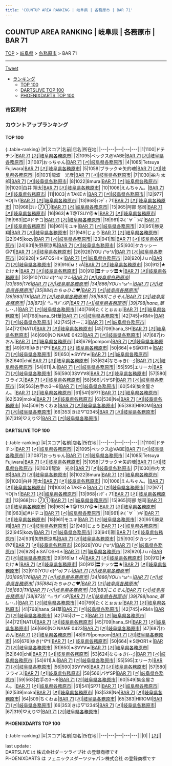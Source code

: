```yaml
---
title: 'COUNTUP AREA RANKING | 岐阜県 | 各務原市 | BAR 71'
---
```

## COUNTUP AREA RANKING | 岐阜県 | 各務原市 | BAR 71

[TOP](/darts/rank/) > [岐阜県](/darts/rank/岐阜県/) > [各務原市](/darts/rank/岐阜県/各務原市/) > BAR 71

___

<a href="https://twitter.com/share?ref_src=twsrc%5Etfw" data-text="COUNTUP AREA RANKING | 岐阜県各務原市BAR 71" class="twitter-share-button" data-hashtags="DARTSLIVE,PHOENIXDARTS,darts,ダーツ" data-show-count="false">Tweet</a>

* [ランキング](#カウントアップランキング)
    * [TOP 100](#top-100)
    * [DARTSLIVE TOP 100](#dartslive-top-100)
    * [PHOENIXDARTS TOP 100](#phoenixdarts-top-100)

### 市区町村

<ul>

</ul>

### カウントアップランキング

#### TOP 100



{:.table-ranking}
|#|スコア|名前|店名|所在地|
|---|---|---|---|---|
|1|1100|<span class="rank-name-dl">ドテチン</span>|<a href="/darts/rank/shops/ee143133ff4e8d030d9b047a20a7ba1e.html">BAR 71</a> <a href="https://search.dartslive.com/jp/shop/ee143133ff4e8d030d9b047a20a7ba1e">[↗]</a>|<a href="/darts/rank/岐阜県/各務原市">岐阜県各務原市</a>|
|2|1095|<span class="rank-name-dl">ベックス@VABE</span>|<a href="/darts/rank/shops/ee143133ff4e8d030d9b047a20a7ba1e.html">BAR 71</a> <a href="https://search.dartslive.com/jp/shop/ee143133ff4e8d030d9b047a20a7ba1e">[↗]</a>|<a href="/darts/rank/岐阜県/各務原市">岐阜県各務原市</a>|
|3|1087|<span class="rank-name-dl">おっちゃん</span>|<a href="/darts/rank/shops/ee143133ff4e8d030d9b047a20a7ba1e.html">BAR 71</a> <a href="https://search.dartslive.com/jp/shop/ee143133ff4e8d030d9b047a20a7ba1e">[↗]</a>|<a href="/darts/rank/岐阜県/各務原市">岐阜県各務原市</a>|
|4|1085|<span class="rank-name-dl">Tetsuya Fujiwara</span>|<a href="/darts/rank/shops/ee143133ff4e8d030d9b047a20a7ba1e.html">BAR 71</a> <a href="https://search.dartslive.com/jp/shop/ee143133ff4e8d030d9b047a20a7ba1e">[↗]</a>|<a href="/darts/rank/岐阜県/各務原市">岐阜県各務原市</a>|
|5|1058|<span class="rank-name-dl">ブラック☆矢的魂</span>|<a href="/darts/rank/shops/ee143133ff4e8d030d9b047a20a7ba1e.html">BAR 71</a> <a href="https://search.dartslive.com/jp/shop/ee143133ff4e8d030d9b047a20a7ba1e">[↗]</a>|<a href="/darts/rank/岐阜県/各務原市">岐阜県各務原市</a>|
|6|1031|<span class="rank-name-dl">龍波　光彦</span>|<a href="/darts/rank/shops/ee143133ff4e8d030d9b047a20a7ba1e.html">BAR 71</a> <a href="https://search.dartslive.com/jp/shop/ee143133ff4e8d030d9b047a20a7ba1e">[↗]</a>|<a href="/darts/rank/岐阜県/各務原市">岐阜県各務原市</a>|
|7|1030|<span class="rank-name-dl">谷内 太郎</span>|<a href="/darts/rank/shops/ee143133ff4e8d030d9b047a20a7ba1e.html">BAR 71</a> <a href="https://search.dartslive.com/jp/shop/ee143133ff4e8d030d9b047a20a7ba1e">[↗]</a>|<a href="/darts/rank/岐阜県/各務原市">岐阜県各務原市</a>|
|8|1022|<span class="rank-name-dl">8mura</span>|<a href="/darts/rank/shops/ee143133ff4e8d030d9b047a20a7ba1e.html">BAR 71</a> <a href="https://search.dartslive.com/jp/shop/ee143133ff4e8d030d9b047a20a7ba1e">[↗]</a>|<a href="/darts/rank/岐阜県/各務原市">岐阜県各務原市</a>|
|9|1020|<span class="rank-name-dl">白井 翔太</span>|<a href="/darts/rank/shops/ee143133ff4e8d030d9b047a20a7ba1e.html">BAR 71</a> <a href="https://search.dartslive.com/jp/shop/ee143133ff4e8d030d9b047a20a7ba1e">[↗]</a>|<a href="/darts/rank/岐阜県/各務原市">岐阜県各務原市</a>|
|10|1006|<span class="rank-name-dl">えんちゃん。</span>|<a href="/darts/rank/shops/ee143133ff4e8d030d9b047a20a7ba1e.html">BAR 71</a> <a href="https://search.dartslive.com/jp/shop/ee143133ff4e8d030d9b047a20a7ba1e">[↗]</a>|<a href="/darts/rank/岐阜県/各務原市">岐阜県各務原市</a>|
|11|1003|<span class="rank-name-dl">☆TAKE☆</span>|<a href="/darts/rank/shops/ee143133ff4e8d030d9b047a20a7ba1e.html">BAR 71</a> <a href="https://search.dartslive.com/jp/shop/ee143133ff4e8d030d9b047a20a7ba1e">[↗]</a>|<a href="/darts/rank/岐阜県/各務原市">岐阜県各務原市</a>|
|12|977|<span class="rank-name-dl">ЧΟ∫ｈ!</span>|<a href="/darts/rank/shops/ee143133ff4e8d030d9b047a20a7ba1e.html">BAR 71</a> <a href="https://search.dartslive.com/jp/shop/ee143133ff4e8d030d9b047a20a7ba1e">[↗]</a>|<a href="/darts/rank/岐阜県/各務原市">岐阜県各務原市</a>|
|13|968|<span class="rank-name-dl">ｲﾝﾃﾞｨ 71</span>|<a href="/darts/rank/shops/ee143133ff4e8d030d9b047a20a7ba1e.html">BAR 71</a> <a href="https://search.dartslive.com/jp/shop/ee143133ff4e8d030d9b047a20a7ba1e">[↗]</a>|<a href="/darts/rank/岐阜県/各務原市">岐阜県各務原市</a>|
|13|968|<span class="rank-name-dl">ｺﾘﾝ ⑦①</span>|<a href="/darts/rank/shops/ee143133ff4e8d030d9b047a20a7ba1e.html">BAR 71</a> <a href="https://search.dartslive.com/jp/shop/ee143133ff4e8d030d9b047a20a7ba1e">[↗]</a>|<a href="/darts/rank/岐阜県/各務原市">岐阜県各務原市</a>|
|15|965|<span class="rank-name-dl">阿部 悠司</span>|<a href="/darts/rank/shops/ee143133ff4e8d030d9b047a20a7ba1e.html">BAR 71</a> <a href="https://search.dartslive.com/jp/shop/ee143133ff4e8d030d9b047a20a7ba1e">[↗]</a>|<a href="/darts/rank/岐阜県/各務原市">岐阜県各務原市</a>|
|16|963|<span class="rank-name-dl">★T@TSUY@★</span>|<a href="/darts/rank/shops/ee143133ff4e8d030d9b047a20a7ba1e.html">BAR 71</a> <a href="https://search.dartslive.com/jp/shop/ee143133ff4e8d030d9b047a20a7ba1e">[↗]</a>|<a href="/darts/rank/岐阜県/各務原市">岐阜県各務原市</a>|
|16|963|<span class="rank-name-dl">虹#ドテコ</span>|<a href="/darts/rank/shops/ee143133ff4e8d030d9b047a20a7ba1e.html">BAR 71</a> <a href="https://search.dartslive.com/jp/shop/ee143133ff4e8d030d9b047a20a7ba1e">[↗]</a>|<a href="/darts/rank/岐阜県/各務原市">岐阜県各務原市</a>|
|18|961|<span class="rank-name-dl">ネ( ´∀｀)ギ</span>|<a href="/darts/rank/shops/ee143133ff4e8d030d9b047a20a7ba1e.html">BAR 71</a> <a href="https://search.dartslive.com/jp/shop/ee143133ff4e8d030d9b047a20a7ba1e">[↗]</a>|<a href="/darts/rank/岐阜県/各務原市">岐阜県各務原市</a>|
|18|961|<span class="rank-name-dl">モユキ</span>|<a href="/darts/rank/shops/ee143133ff4e8d030d9b047a20a7ba1e.html">BAR 71</a> <a href="https://search.dartslive.com/jp/shop/ee143133ff4e8d030d9b047a20a7ba1e">[↗]</a>|<a href="/darts/rank/岐阜県/各務原市">岐阜県各務原市</a>|
|20|951|<span class="rank-name-dl">勝見　翔</span>|<a href="/darts/rank/shops/ee143133ff4e8d030d9b047a20a7ba1e.html">BAR 71</a> <a href="https://search.dartslive.com/jp/shop/ee143133ff4e8d030d9b047a20a7ba1e">[↗]</a>|<a href="/darts/rank/岐阜県/各務原市">岐阜県各務原市</a>|
|21|949|<span class="rank-name-dl">じょう</span>|<a href="/darts/rank/shops/ee143133ff4e8d030d9b047a20a7ba1e.html">BAR 71</a> <a href="https://search.dartslive.com/jp/shop/ee143133ff4e8d030d9b047a20a7ba1e">[↗]</a>|<a href="/darts/rank/岐阜県/各務原市">岐阜県各務原市</a>|
|22|945|<span class="rank-name-dl">kozy</span>|<a href="/darts/rank/shops/ee143133ff4e8d030d9b047a20a7ba1e.html">BAR 71</a> <a href="https://search.dartslive.com/jp/shop/ee143133ff4e8d030d9b047a20a7ba1e">[↗]</a>|<a href="/darts/rank/岐阜県/各務原市">岐阜県各務原市</a>|
|23|941|<span class="rank-name-dl">雅</span>|<a href="/darts/rank/shops/ee143133ff4e8d030d9b047a20a7ba1e.html">BAR 71</a> <a href="https://search.dartslive.com/jp/shop/ee143133ff4e8d030d9b047a20a7ba1e">[↗]</a>|<a href="/darts/rank/岐阜県/各務原市">岐阜県各務原市</a>|
|24|931|<span class="rank-name-dl">矢野原涼馬</span>|<a href="/darts/rank/shops/ee143133ff4e8d030d9b047a20a7ba1e.html">BAR 71</a> <a href="https://search.dartslive.com/jp/shop/ee143133ff4e8d030d9b047a20a7ba1e">[↗]</a>|<a href="/darts/rank/岐阜県/各務原市">岐阜県各務原市</a>|
|25|930|<span class="rank-name-dl">タカッシー@71</span>|<a href="/darts/rank/shops/ee143133ff4e8d030d9b047a20a7ba1e.html">BAR 71</a> <a href="https://search.dartslive.com/jp/shop/ee143133ff4e8d030d9b047a20a7ba1e">[↗]</a>|<a href="/darts/rank/岐阜県/各務原市">岐阜県各務原市</a>|
|26|928|<span class="rank-name-dl">YOU *\(^o^)/*</span>|<a href="/darts/rank/shops/ee143133ff4e8d030d9b047a20a7ba1e.html">BAR 71</a> <a href="https://search.dartslive.com/jp/shop/ee143133ff4e8d030d9b047a20a7ba1e">[↗]</a>|<a href="/darts/rank/岐阜県/各務原市">岐阜県各務原市</a>|
|26|928|<span class="rank-name-dl">＊SATOSHI＊</span>|<a href="/darts/rank/shops/ee143133ff4e8d030d9b047a20a7ba1e.html">BAR 71</a> <a href="https://search.dartslive.com/jp/shop/ee143133ff4e8d030d9b047a20a7ba1e">[↗]</a>|<a href="/darts/rank/岐阜県/各務原市">岐阜県各務原市</a>|
|28|920|<span class="rank-name-dl">J u n</span>|<a href="/darts/rank/shops/ee143133ff4e8d030d9b047a20a7ba1e.html">BAR 71</a> <a href="https://search.dartslive.com/jp/shop/ee143133ff4e8d030d9b047a20a7ba1e">[↗]</a>|<a href="/darts/rank/岐阜県/各務原市">岐阜県各務原市</a>|
|29|916|<span class="rank-name-dl">м！κÅ</span>|<a href="/darts/rank/shops/ee143133ff4e8d030d9b047a20a7ba1e.html">BAR 71</a> <a href="https://search.dartslive.com/jp/shop/ee143133ff4e8d030d9b047a20a7ba1e">[↗]</a>|<a href="/darts/rank/岐阜県/各務原市">岐阜県各務原市</a>|
|30|912|<span class="rank-name-dl">★たけ★</span>|<a href="/darts/rank/shops/ee143133ff4e8d030d9b047a20a7ba1e.html">BAR 71</a> <a href="https://search.dartslive.com/jp/shop/ee143133ff4e8d030d9b047a20a7ba1e">[↗]</a>|<a href="/darts/rank/岐阜県/各務原市">岐阜県各務原市</a>|
|30|912|<span class="rank-name-dl">〓ナッツ〓★</span>|<a href="/darts/rank/shops/ee143133ff4e8d030d9b047a20a7ba1e.html">BAR 71</a> <a href="https://search.dartslive.com/jp/shop/ee143133ff4e8d030d9b047a20a7ba1e">[↗]</a>|<a href="/darts/rank/岐阜県/各務原市">岐阜県各務原市</a>|
|32|910|<span class="rank-name-dl">YOU d(^_^o)フレ</span>|<a href="/darts/rank/shops/ee143133ff4e8d030d9b047a20a7ba1e.html">BAR 71</a> <a href="https://search.dartslive.com/jp/shop/ee143133ff4e8d030d9b047a20a7ba1e">[↗]</a>|<a href="/darts/rank/岐阜県/各務原市">岐阜県各務原市</a>|
|33|895|<span class="rank-name-dl">176</span>|<a href="/darts/rank/shops/ee143133ff4e8d030d9b047a20a7ba1e.html">BAR 71</a> <a href="https://search.dartslive.com/jp/shop/ee143133ff4e8d030d9b047a20a7ba1e">[↗]</a>|<a href="/darts/rank/岐阜県/各務原市">岐阜県各務原市</a>|
|34|886|<span class="rank-name-dl">YOU∩^ω^∩</span>|<a href="/darts/rank/shops/ee143133ff4e8d030d9b047a20a7ba1e.html">BAR 71</a> <a href="https://search.dartslive.com/jp/shop/ee143133ff4e8d030d9b047a20a7ba1e">[↗]</a>|<a href="/darts/rank/岐阜県/各務原市">岐阜県各務原市</a>|
|35|884|<span class="rank-name-dl">たちゅひこ❤️</span>|<a href="/darts/rank/shops/ee143133ff4e8d030d9b047a20a7ba1e.html">BAR 71</a> <a href="https://search.dartslive.com/jp/shop/ee143133ff4e8d030d9b047a20a7ba1e">[↗]</a>|<a href="/darts/rank/岐阜県/各務原市">岐阜県各務原市</a>|
|36|883|<span class="rank-name-dl">TK</span>|<a href="/darts/rank/shops/ee143133ff4e8d030d9b047a20a7ba1e.html">BAR 71</a> <a href="https://search.dartslive.com/jp/shop/ee143133ff4e8d030d9b047a20a7ba1e">[↗]</a>|<a href="/darts/rank/岐阜県/各務原市">岐阜県各務原市</a>|
|36|883|<span class="rank-name-dl">こらそん</span>|<a href="/darts/rank/shops/ee143133ff4e8d030d9b047a20a7ba1e.html">BAR 71</a> <a href="https://search.dartslive.com/jp/shop/ee143133ff4e8d030d9b047a20a7ba1e">[↗]</a>|<a href="/darts/rank/岐阜県/各務原市">岐阜県各務原市</a>|
|38|873|<span class="rank-name-dl">‎( ꒪⌓꒪)ﾀﾞｲｽP</span>|<a href="/darts/rank/shops/ee143133ff4e8d030d9b047a20a7ba1e.html">BAR 71</a> <a href="https://search.dartslive.com/jp/shop/ee143133ff4e8d030d9b047a20a7ba1e">[↗]</a>|<a href="/darts/rank/岐阜県/各務原市">岐阜県各務原市</a>|
|39|798|<span class="rank-name-dl">hana_華(｡･_･｡)</span>|<a href="/darts/rank/shops/ee143133ff4e8d030d9b047a20a7ba1e.html">BAR 71</a> <a href="https://search.dartslive.com/jp/shop/ee143133ff4e8d030d9b047a20a7ba1e">[↗]</a>|<a href="/darts/rank/岐阜県/各務原市">岐阜県各務原市</a>|
|40|769|<span class="rank-name-dl">たくとぉぉぉ</span>|<a href="/darts/rank/shops/ee143133ff4e8d030d9b047a20a7ba1e.html">BAR 71</a> <a href="https://search.dartslive.com/jp/shop/ee143133ff4e8d030d9b047a20a7ba1e">[↗]</a>|<a href="/darts/rank/岐阜県/各務原市">岐阜県各務原市</a>|
|41|768|<span class="rank-name-dl">hana_SH華</span>|<a href="/darts/rank/shops/ee143133ff4e8d030d9b047a20a7ba1e.html">BAR 71</a> <a href="https://search.dartslive.com/jp/shop/ee143133ff4e8d030d9b047a20a7ba1e">[↗]</a>|<a href="/darts/rank/岐阜県/各務原市">岐阜県各務原市</a>|
|42|745|<span class="rank-name-dl">✭RM✮</span>|<a href="/darts/rank/shops/ee143133ff4e8d030d9b047a20a7ba1e.html">BAR 71</a> <a href="https://search.dartslive.com/jp/shop/ee143133ff4e8d030d9b047a20a7ba1e">[↗]</a>|<a href="/darts/rank/岐阜県/各務原市">岐阜県各務原市</a>|
|42|745|<span class="rank-name-dl">けーこ3</span>|<a href="/darts/rank/shops/ee143133ff4e8d030d9b047a20a7ba1e.html">BAR 71</a> <a href="https://search.dartslive.com/jp/shop/ee143133ff4e8d030d9b047a20a7ba1e">[↗]</a>|<a href="/darts/rank/岐阜県/各務原市">岐阜県各務原市</a>|
|44|721|<span class="rank-name-dl">NATU</span>|<a href="/darts/rank/shops/ee143133ff4e8d030d9b047a20a7ba1e.html">BAR 71</a> <a href="https://search.dartslive.com/jp/shop/ee143133ff4e8d030d9b047a20a7ba1e">[↗]</a>|<a href="/darts/rank/岐阜県/各務原市">岐阜県各務原市</a>|
|45|709|<span class="rank-name-dl">hana_SH</span>|<a href="/darts/rank/shops/ee143133ff4e8d030d9b047a20a7ba1e.html">BAR 71</a> <a href="https://search.dartslive.com/jp/shop/ee143133ff4e8d030d9b047a20a7ba1e">[↗]</a>|<a href="/darts/rank/岐阜県/各務原市">岐阜県各務原市</a>|
|46|690|<span class="rank-name-dl">NO NAME 0423</span>|<a href="/darts/rank/shops/ee143133ff4e8d030d9b047a20a7ba1e.html">BAR 71</a> <a href="https://search.dartslive.com/jp/shop/ee143133ff4e8d030d9b047a20a7ba1e">[↗]</a>|<a href="/darts/rank/岐阜県/各務原市">岐阜県各務原市</a>|
|47|687|<span class="rank-name-dl">わおん</span>|<a href="/darts/rank/shops/ee143133ff4e8d030d9b047a20a7ba1e.html">BAR 71</a> <a href="https://search.dartslive.com/jp/shop/ee143133ff4e8d030d9b047a20a7ba1e">[↗]</a>|<a href="/darts/rank/岐阜県/各務原市">岐阜県各務原市</a>|
|48|679|<span class="rank-name-dl">pompom</span>|<a href="/darts/rank/shops/ee143133ff4e8d030d9b047a20a7ba1e.html">BAR 71</a> <a href="https://search.dartslive.com/jp/shop/ee143133ff4e8d030d9b047a20a7ba1e">[↗]</a>|<a href="/darts/rank/岐阜県/各務原市">岐阜県各務原市</a>|
|49|676|<span class="rank-name-dl">ゆき(*^∇^*)</span>|<a href="/darts/rank/shops/ee143133ff4e8d030d9b047a20a7ba1e.html">BAR 71</a> <a href="https://search.dartslive.com/jp/shop/ee143133ff4e8d030d9b047a20a7ba1e">[↗]</a>|<a href="/darts/rank/岐阜県/各務原市">岐阜県各務原市</a>|
|50|664|<span class="rank-name-dl">＊S@OR1＊</span>|<a href="/darts/rank/shops/ee143133ff4e8d030d9b047a20a7ba1e.html">BAR 71</a> <a href="https://search.dartslive.com/jp/shop/ee143133ff4e8d030d9b047a20a7ba1e">[↗]</a>|<a href="/darts/rank/岐阜県/各務原市">岐阜県各務原市</a>|
|51|650|<span class="rank-name-dl">❧S∀Y∀☙</span>|<a href="/darts/rank/shops/ee143133ff4e8d030d9b047a20a7ba1e.html">BAR 71</a> <a href="https://search.dartslive.com/jp/shop/ee143133ff4e8d030d9b047a20a7ba1e">[↗]</a>|<a href="/darts/rank/岐阜県/各務原市">岐阜県各務原市</a>|
|52|640|<span class="rank-name-dl">chii</span>|<a href="/darts/rank/shops/ee143133ff4e8d030d9b047a20a7ba1e.html">BAR 71</a> <a href="https://search.dartslive.com/jp/shop/ee143133ff4e8d030d9b047a20a7ba1e">[↗]</a>|<a href="/darts/rank/岐阜県/各務原市">岐阜県各務原市</a>|
|53|624|<span class="rank-name-dl">なちゅき(--;)</span>|<a href="/darts/rank/shops/ee143133ff4e8d030d9b047a20a7ba1e.html">BAR 71</a> <a href="https://search.dartslive.com/jp/shop/ee143133ff4e8d030d9b047a20a7ba1e">[↗]</a>|<a href="/darts/rank/岐阜県/各務原市">岐阜県各務原市</a>|
|54|611|<span class="rank-name-dl">Ju</span>|<a href="/darts/rank/shops/ee143133ff4e8d030d9b047a20a7ba1e.html">BAR 71</a> <a href="https://search.dartslive.com/jp/shop/ee143133ff4e8d030d9b047a20a7ba1e">[↗]</a>|<a href="/darts/rank/岐阜県/各務原市">岐阜県各務原市</a>|
|55|595|<span class="rank-name-dl">エリーカ</span>|<a href="/darts/rank/shops/ee143133ff4e8d030d9b047a20a7ba1e.html">BAR 71</a> <a href="https://search.dartslive.com/jp/shop/ee143133ff4e8d030d9b047a20a7ba1e">[↗]</a>|<a href="/darts/rank/岐阜県/各務原市">岐阜県各務原市</a>|
|56|590|<span class="rank-name-dl">3S∀Y∀8</span>|<a href="/darts/rank/shops/ee143133ff4e8d030d9b047a20a7ba1e.html">BAR 71</a> <a href="https://search.dartslive.com/jp/shop/ee143133ff4e8d030d9b047a20a7ba1e">[↗]</a>|<a href="/darts/rank/岐阜県/各務原市">岐阜県各務原市</a>|
|57|580|<span class="rank-name-dl">フライス</span>|<a href="/darts/rank/shops/ee143133ff4e8d030d9b047a20a7ba1e.html">BAR 71</a> <a href="https://search.dartslive.com/jp/shop/ee143133ff4e8d030d9b047a20a7ba1e">[↗]</a>|<a href="/darts/rank/岐阜県/各務原市">岐阜県各務原市</a>|
|58|566|<span class="rank-name-dl">パゲSP</span>|<a href="/darts/rank/shops/ee143133ff4e8d030d9b047a20a7ba1e.html">BAR 71</a> <a href="https://search.dartslive.com/jp/shop/ee143133ff4e8d030d9b047a20a7ba1e">[↗]</a>|<a href="/darts/rank/岐阜県/各務原市">岐阜県各務原市</a>|
|59|563|<span class="rank-name-dl">右手の3～8</span>|<a href="/darts/rank/shops/ee143133ff4e8d030d9b047a20a7ba1e.html">BAR 71</a> <a href="https://search.dartslive.com/jp/shop/ee143133ff4e8d030d9b047a20a7ba1e">[↗]</a>|<a href="/darts/rank/岐阜県/各務原市">岐阜県各務原市</a>|
|60|549|<span class="rank-name-dl">集金屋さん。</span>|<a href="/darts/rank/shops/ee143133ff4e8d030d9b047a20a7ba1e.html">BAR 71</a> <a href="https://search.dartslive.com/jp/shop/ee143133ff4e8d030d9b047a20a7ba1e">[↗]</a>|<a href="/darts/rank/岐阜県/各務原市">岐阜県各務原市</a>|
|61|541|<span class="rank-name-dl">SP71</span>|<a href="/darts/rank/shops/ee143133ff4e8d030d9b047a20a7ba1e.html">BAR 71</a> <a href="https://search.dartslive.com/jp/shop/ee143133ff4e8d030d9b047a20a7ba1e">[↗]</a>|<a href="/darts/rank/岐阜県/各務原市">岐阜県各務原市</a>|
|62|539|<span class="rank-name-dl">moka</span>|<a href="/darts/rank/shops/ee143133ff4e8d030d9b047a20a7ba1e.html">BAR 71</a> <a href="https://search.dartslive.com/jp/shop/ee143133ff4e8d030d9b047a20a7ba1e">[↗]</a>|<a href="/darts/rank/岐阜県/各務原市">岐阜県各務原市</a>|
|63|538|<span class="rank-name-dl">Ne</span>|<a href="/darts/rank/shops/ee143133ff4e8d030d9b047a20a7ba1e.html">BAR 71</a> <a href="https://search.dartslive.com/jp/shop/ee143133ff4e8d030d9b047a20a7ba1e">[↗]</a>|<a href="/darts/rank/岐阜県/各務原市">岐阜県各務原市</a>|
|64|509|<span class="rank-name-dl">ちくわぁ</span>|<a href="/darts/rank/shops/ee143133ff4e8d030d9b047a20a7ba1e.html">BAR 71</a> <a href="https://search.dartslive.com/jp/shop/ee143133ff4e8d030d9b047a20a7ba1e">[↗]</a>|<a href="/darts/rank/岐阜県/各務原市">岐阜県各務原市</a>|
|65|383|<span class="rank-name-dl">HIROMI</span>|<a href="/darts/rank/shops/ee143133ff4e8d030d9b047a20a7ba1e.html">BAR 71</a> <a href="https://search.dartslive.com/jp/shop/ee143133ff4e8d030d9b047a20a7ba1e">[↗]</a>|<a href="/darts/rank/岐阜県/各務原市">岐阜県各務原市</a>|
|66|353|<span class="rank-name-dl">きほ▽12345</span>|<a href="/darts/rank/shops/ee143133ff4e8d030d9b047a20a7ba1e.html">BAR 71</a> <a href="https://search.dartslive.com/jp/shop/ee143133ff4e8d030d9b047a20a7ba1e">[↗]</a>|<a href="/darts/rank/岐阜県/各務原市">岐阜県各務原市</a>|
|67|319|<span class="rank-name-dl">♡えり♡</span>|<a href="/darts/rank/shops/ee143133ff4e8d030d9b047a20a7ba1e.html">BAR 71</a> <a href="https://search.dartslive.com/jp/shop/ee143133ff4e8d030d9b047a20a7ba1e">[↗]</a>|<a href="/darts/rank/岐阜県/各務原市">岐阜県各務原市</a>|


#### DARTSLIVE TOP 100



{:.table-ranking}
|#|スコア|名前|店名|所在地|
|---|---|---|---|---|
|1|1100|<span class="rank-name-dl">ドテチン</span>|<a href="/darts/rank/shops/ee143133ff4e8d030d9b047a20a7ba1e.html">BAR 71</a> <a href="https://search.dartslive.com/jp/shop/ee143133ff4e8d030d9b047a20a7ba1e">[↗]</a>|<a href="/darts/rank/岐阜県/各務原市">岐阜県各務原市</a>|
|2|1095|<span class="rank-name-dl">ベックス@VABE</span>|<a href="/darts/rank/shops/ee143133ff4e8d030d9b047a20a7ba1e.html">BAR 71</a> <a href="https://search.dartslive.com/jp/shop/ee143133ff4e8d030d9b047a20a7ba1e">[↗]</a>|<a href="/darts/rank/岐阜県/各務原市">岐阜県各務原市</a>|
|3|1087|<span class="rank-name-dl">おっちゃん</span>|<a href="/darts/rank/shops/ee143133ff4e8d030d9b047a20a7ba1e.html">BAR 71</a> <a href="https://search.dartslive.com/jp/shop/ee143133ff4e8d030d9b047a20a7ba1e">[↗]</a>|<a href="/darts/rank/岐阜県/各務原市">岐阜県各務原市</a>|
|4|1085|<span class="rank-name-dl">Tetsuya Fujiwara</span>|<a href="/darts/rank/shops/ee143133ff4e8d030d9b047a20a7ba1e.html">BAR 71</a> <a href="https://search.dartslive.com/jp/shop/ee143133ff4e8d030d9b047a20a7ba1e">[↗]</a>|<a href="/darts/rank/岐阜県/各務原市">岐阜県各務原市</a>|
|5|1058|<span class="rank-name-dl">ブラック☆矢的魂</span>|<a href="/darts/rank/shops/ee143133ff4e8d030d9b047a20a7ba1e.html">BAR 71</a> <a href="https://search.dartslive.com/jp/shop/ee143133ff4e8d030d9b047a20a7ba1e">[↗]</a>|<a href="/darts/rank/岐阜県/各務原市">岐阜県各務原市</a>|
|6|1031|<span class="rank-name-dl">龍波　光彦</span>|<a href="/darts/rank/shops/ee143133ff4e8d030d9b047a20a7ba1e.html">BAR 71</a> <a href="https://search.dartslive.com/jp/shop/ee143133ff4e8d030d9b047a20a7ba1e">[↗]</a>|<a href="/darts/rank/岐阜県/各務原市">岐阜県各務原市</a>|
|7|1030|<span class="rank-name-dl">谷内 太郎</span>|<a href="/darts/rank/shops/ee143133ff4e8d030d9b047a20a7ba1e.html">BAR 71</a> <a href="https://search.dartslive.com/jp/shop/ee143133ff4e8d030d9b047a20a7ba1e">[↗]</a>|<a href="/darts/rank/岐阜県/各務原市">岐阜県各務原市</a>|
|8|1022|<span class="rank-name-dl">8mura</span>|<a href="/darts/rank/shops/ee143133ff4e8d030d9b047a20a7ba1e.html">BAR 71</a> <a href="https://search.dartslive.com/jp/shop/ee143133ff4e8d030d9b047a20a7ba1e">[↗]</a>|<a href="/darts/rank/岐阜県/各務原市">岐阜県各務原市</a>|
|9|1020|<span class="rank-name-dl">白井 翔太</span>|<a href="/darts/rank/shops/ee143133ff4e8d030d9b047a20a7ba1e.html">BAR 71</a> <a href="https://search.dartslive.com/jp/shop/ee143133ff4e8d030d9b047a20a7ba1e">[↗]</a>|<a href="/darts/rank/岐阜県/各務原市">岐阜県各務原市</a>|
|10|1006|<span class="rank-name-dl">えんちゃん。</span>|<a href="/darts/rank/shops/ee143133ff4e8d030d9b047a20a7ba1e.html">BAR 71</a> <a href="https://search.dartslive.com/jp/shop/ee143133ff4e8d030d9b047a20a7ba1e">[↗]</a>|<a href="/darts/rank/岐阜県/各務原市">岐阜県各務原市</a>|
|11|1003|<span class="rank-name-dl">☆TAKE☆</span>|<a href="/darts/rank/shops/ee143133ff4e8d030d9b047a20a7ba1e.html">BAR 71</a> <a href="https://search.dartslive.com/jp/shop/ee143133ff4e8d030d9b047a20a7ba1e">[↗]</a>|<a href="/darts/rank/岐阜県/各務原市">岐阜県各務原市</a>|
|12|977|<span class="rank-name-dl">ЧΟ∫ｈ!</span>|<a href="/darts/rank/shops/ee143133ff4e8d030d9b047a20a7ba1e.html">BAR 71</a> <a href="https://search.dartslive.com/jp/shop/ee143133ff4e8d030d9b047a20a7ba1e">[↗]</a>|<a href="/darts/rank/岐阜県/各務原市">岐阜県各務原市</a>|
|13|968|<span class="rank-name-dl">ｲﾝﾃﾞｨ 71</span>|<a href="/darts/rank/shops/ee143133ff4e8d030d9b047a20a7ba1e.html">BAR 71</a> <a href="https://search.dartslive.com/jp/shop/ee143133ff4e8d030d9b047a20a7ba1e">[↗]</a>|<a href="/darts/rank/岐阜県/各務原市">岐阜県各務原市</a>|
|13|968|<span class="rank-name-dl">ｺﾘﾝ ⑦①</span>|<a href="/darts/rank/shops/ee143133ff4e8d030d9b047a20a7ba1e.html">BAR 71</a> <a href="https://search.dartslive.com/jp/shop/ee143133ff4e8d030d9b047a20a7ba1e">[↗]</a>|<a href="/darts/rank/岐阜県/各務原市">岐阜県各務原市</a>|
|15|965|<span class="rank-name-dl">阿部 悠司</span>|<a href="/darts/rank/shops/ee143133ff4e8d030d9b047a20a7ba1e.html">BAR 71</a> <a href="https://search.dartslive.com/jp/shop/ee143133ff4e8d030d9b047a20a7ba1e">[↗]</a>|<a href="/darts/rank/岐阜県/各務原市">岐阜県各務原市</a>|
|16|963|<span class="rank-name-dl">★T@TSUY@★</span>|<a href="/darts/rank/shops/ee143133ff4e8d030d9b047a20a7ba1e.html">BAR 71</a> <a href="https://search.dartslive.com/jp/shop/ee143133ff4e8d030d9b047a20a7ba1e">[↗]</a>|<a href="/darts/rank/岐阜県/各務原市">岐阜県各務原市</a>|
|16|963|<span class="rank-name-dl">虹#ドテコ</span>|<a href="/darts/rank/shops/ee143133ff4e8d030d9b047a20a7ba1e.html">BAR 71</a> <a href="https://search.dartslive.com/jp/shop/ee143133ff4e8d030d9b047a20a7ba1e">[↗]</a>|<a href="/darts/rank/岐阜県/各務原市">岐阜県各務原市</a>|
|18|961|<span class="rank-name-dl">ネ( ´∀｀)ギ</span>|<a href="/darts/rank/shops/ee143133ff4e8d030d9b047a20a7ba1e.html">BAR 71</a> <a href="https://search.dartslive.com/jp/shop/ee143133ff4e8d030d9b047a20a7ba1e">[↗]</a>|<a href="/darts/rank/岐阜県/各務原市">岐阜県各務原市</a>|
|18|961|<span class="rank-name-dl">モユキ</span>|<a href="/darts/rank/shops/ee143133ff4e8d030d9b047a20a7ba1e.html">BAR 71</a> <a href="https://search.dartslive.com/jp/shop/ee143133ff4e8d030d9b047a20a7ba1e">[↗]</a>|<a href="/darts/rank/岐阜県/各務原市">岐阜県各務原市</a>|
|20|951|<span class="rank-name-dl">勝見　翔</span>|<a href="/darts/rank/shops/ee143133ff4e8d030d9b047a20a7ba1e.html">BAR 71</a> <a href="https://search.dartslive.com/jp/shop/ee143133ff4e8d030d9b047a20a7ba1e">[↗]</a>|<a href="/darts/rank/岐阜県/各務原市">岐阜県各務原市</a>|
|21|949|<span class="rank-name-dl">じょう</span>|<a href="/darts/rank/shops/ee143133ff4e8d030d9b047a20a7ba1e.html">BAR 71</a> <a href="https://search.dartslive.com/jp/shop/ee143133ff4e8d030d9b047a20a7ba1e">[↗]</a>|<a href="/darts/rank/岐阜県/各務原市">岐阜県各務原市</a>|
|22|945|<span class="rank-name-dl">kozy</span>|<a href="/darts/rank/shops/ee143133ff4e8d030d9b047a20a7ba1e.html">BAR 71</a> <a href="https://search.dartslive.com/jp/shop/ee143133ff4e8d030d9b047a20a7ba1e">[↗]</a>|<a href="/darts/rank/岐阜県/各務原市">岐阜県各務原市</a>|
|23|941|<span class="rank-name-dl">雅</span>|<a href="/darts/rank/shops/ee143133ff4e8d030d9b047a20a7ba1e.html">BAR 71</a> <a href="https://search.dartslive.com/jp/shop/ee143133ff4e8d030d9b047a20a7ba1e">[↗]</a>|<a href="/darts/rank/岐阜県/各務原市">岐阜県各務原市</a>|
|24|931|<span class="rank-name-dl">矢野原涼馬</span>|<a href="/darts/rank/shops/ee143133ff4e8d030d9b047a20a7ba1e.html">BAR 71</a> <a href="https://search.dartslive.com/jp/shop/ee143133ff4e8d030d9b047a20a7ba1e">[↗]</a>|<a href="/darts/rank/岐阜県/各務原市">岐阜県各務原市</a>|
|25|930|<span class="rank-name-dl">タカッシー@71</span>|<a href="/darts/rank/shops/ee143133ff4e8d030d9b047a20a7ba1e.html">BAR 71</a> <a href="https://search.dartslive.com/jp/shop/ee143133ff4e8d030d9b047a20a7ba1e">[↗]</a>|<a href="/darts/rank/岐阜県/各務原市">岐阜県各務原市</a>|
|26|928|<span class="rank-name-dl">YOU *\(^o^)/*</span>|<a href="/darts/rank/shops/ee143133ff4e8d030d9b047a20a7ba1e.html">BAR 71</a> <a href="https://search.dartslive.com/jp/shop/ee143133ff4e8d030d9b047a20a7ba1e">[↗]</a>|<a href="/darts/rank/岐阜県/各務原市">岐阜県各務原市</a>|
|26|928|<span class="rank-name-dl">＊SATOSHI＊</span>|<a href="/darts/rank/shops/ee143133ff4e8d030d9b047a20a7ba1e.html">BAR 71</a> <a href="https://search.dartslive.com/jp/shop/ee143133ff4e8d030d9b047a20a7ba1e">[↗]</a>|<a href="/darts/rank/岐阜県/各務原市">岐阜県各務原市</a>|
|28|920|<span class="rank-name-dl">J u n</span>|<a href="/darts/rank/shops/ee143133ff4e8d030d9b047a20a7ba1e.html">BAR 71</a> <a href="https://search.dartslive.com/jp/shop/ee143133ff4e8d030d9b047a20a7ba1e">[↗]</a>|<a href="/darts/rank/岐阜県/各務原市">岐阜県各務原市</a>|
|29|916|<span class="rank-name-dl">м！κÅ</span>|<a href="/darts/rank/shops/ee143133ff4e8d030d9b047a20a7ba1e.html">BAR 71</a> <a href="https://search.dartslive.com/jp/shop/ee143133ff4e8d030d9b047a20a7ba1e">[↗]</a>|<a href="/darts/rank/岐阜県/各務原市">岐阜県各務原市</a>|
|30|912|<span class="rank-name-dl">★たけ★</span>|<a href="/darts/rank/shops/ee143133ff4e8d030d9b047a20a7ba1e.html">BAR 71</a> <a href="https://search.dartslive.com/jp/shop/ee143133ff4e8d030d9b047a20a7ba1e">[↗]</a>|<a href="/darts/rank/岐阜県/各務原市">岐阜県各務原市</a>|
|30|912|<span class="rank-name-dl">〓ナッツ〓★</span>|<a href="/darts/rank/shops/ee143133ff4e8d030d9b047a20a7ba1e.html">BAR 71</a> <a href="https://search.dartslive.com/jp/shop/ee143133ff4e8d030d9b047a20a7ba1e">[↗]</a>|<a href="/darts/rank/岐阜県/各務原市">岐阜県各務原市</a>|
|32|910|<span class="rank-name-dl">YOU d(^_^o)フレ</span>|<a href="/darts/rank/shops/ee143133ff4e8d030d9b047a20a7ba1e.html">BAR 71</a> <a href="https://search.dartslive.com/jp/shop/ee143133ff4e8d030d9b047a20a7ba1e">[↗]</a>|<a href="/darts/rank/岐阜県/各務原市">岐阜県各務原市</a>|
|33|895|<span class="rank-name-dl">176</span>|<a href="/darts/rank/shops/ee143133ff4e8d030d9b047a20a7ba1e.html">BAR 71</a> <a href="https://search.dartslive.com/jp/shop/ee143133ff4e8d030d9b047a20a7ba1e">[↗]</a>|<a href="/darts/rank/岐阜県/各務原市">岐阜県各務原市</a>|
|34|886|<span class="rank-name-dl">YOU∩^ω^∩</span>|<a href="/darts/rank/shops/ee143133ff4e8d030d9b047a20a7ba1e.html">BAR 71</a> <a href="https://search.dartslive.com/jp/shop/ee143133ff4e8d030d9b047a20a7ba1e">[↗]</a>|<a href="/darts/rank/岐阜県/各務原市">岐阜県各務原市</a>|
|35|884|<span class="rank-name-dl">たちゅひこ❤️</span>|<a href="/darts/rank/shops/ee143133ff4e8d030d9b047a20a7ba1e.html">BAR 71</a> <a href="https://search.dartslive.com/jp/shop/ee143133ff4e8d030d9b047a20a7ba1e">[↗]</a>|<a href="/darts/rank/岐阜県/各務原市">岐阜県各務原市</a>|
|36|883|<span class="rank-name-dl">TK</span>|<a href="/darts/rank/shops/ee143133ff4e8d030d9b047a20a7ba1e.html">BAR 71</a> <a href="https://search.dartslive.com/jp/shop/ee143133ff4e8d030d9b047a20a7ba1e">[↗]</a>|<a href="/darts/rank/岐阜県/各務原市">岐阜県各務原市</a>|
|36|883|<span class="rank-name-dl">こらそん</span>|<a href="/darts/rank/shops/ee143133ff4e8d030d9b047a20a7ba1e.html">BAR 71</a> <a href="https://search.dartslive.com/jp/shop/ee143133ff4e8d030d9b047a20a7ba1e">[↗]</a>|<a href="/darts/rank/岐阜県/各務原市">岐阜県各務原市</a>|
|38|873|<span class="rank-name-dl">‎( ꒪⌓꒪)ﾀﾞｲｽP</span>|<a href="/darts/rank/shops/ee143133ff4e8d030d9b047a20a7ba1e.html">BAR 71</a> <a href="https://search.dartslive.com/jp/shop/ee143133ff4e8d030d9b047a20a7ba1e">[↗]</a>|<a href="/darts/rank/岐阜県/各務原市">岐阜県各務原市</a>|
|39|798|<span class="rank-name-dl">hana_華(｡･_･｡)</span>|<a href="/darts/rank/shops/ee143133ff4e8d030d9b047a20a7ba1e.html">BAR 71</a> <a href="https://search.dartslive.com/jp/shop/ee143133ff4e8d030d9b047a20a7ba1e">[↗]</a>|<a href="/darts/rank/岐阜県/各務原市">岐阜県各務原市</a>|
|40|769|<span class="rank-name-dl">たくとぉぉぉ</span>|<a href="/darts/rank/shops/ee143133ff4e8d030d9b047a20a7ba1e.html">BAR 71</a> <a href="https://search.dartslive.com/jp/shop/ee143133ff4e8d030d9b047a20a7ba1e">[↗]</a>|<a href="/darts/rank/岐阜県/各務原市">岐阜県各務原市</a>|
|41|768|<span class="rank-name-dl">hana_SH華</span>|<a href="/darts/rank/shops/ee143133ff4e8d030d9b047a20a7ba1e.html">BAR 71</a> <a href="https://search.dartslive.com/jp/shop/ee143133ff4e8d030d9b047a20a7ba1e">[↗]</a>|<a href="/darts/rank/岐阜県/各務原市">岐阜県各務原市</a>|
|42|745|<span class="rank-name-dl">✭RM✮</span>|<a href="/darts/rank/shops/ee143133ff4e8d030d9b047a20a7ba1e.html">BAR 71</a> <a href="https://search.dartslive.com/jp/shop/ee143133ff4e8d030d9b047a20a7ba1e">[↗]</a>|<a href="/darts/rank/岐阜県/各務原市">岐阜県各務原市</a>|
|42|745|<span class="rank-name-dl">けーこ3</span>|<a href="/darts/rank/shops/ee143133ff4e8d030d9b047a20a7ba1e.html">BAR 71</a> <a href="https://search.dartslive.com/jp/shop/ee143133ff4e8d030d9b047a20a7ba1e">[↗]</a>|<a href="/darts/rank/岐阜県/各務原市">岐阜県各務原市</a>|
|44|721|<span class="rank-name-dl">NATU</span>|<a href="/darts/rank/shops/ee143133ff4e8d030d9b047a20a7ba1e.html">BAR 71</a> <a href="https://search.dartslive.com/jp/shop/ee143133ff4e8d030d9b047a20a7ba1e">[↗]</a>|<a href="/darts/rank/岐阜県/各務原市">岐阜県各務原市</a>|
|45|709|<span class="rank-name-dl">hana_SH</span>|<a href="/darts/rank/shops/ee143133ff4e8d030d9b047a20a7ba1e.html">BAR 71</a> <a href="https://search.dartslive.com/jp/shop/ee143133ff4e8d030d9b047a20a7ba1e">[↗]</a>|<a href="/darts/rank/岐阜県/各務原市">岐阜県各務原市</a>|
|46|690|<span class="rank-name-dl">NO NAME 0423</span>|<a href="/darts/rank/shops/ee143133ff4e8d030d9b047a20a7ba1e.html">BAR 71</a> <a href="https://search.dartslive.com/jp/shop/ee143133ff4e8d030d9b047a20a7ba1e">[↗]</a>|<a href="/darts/rank/岐阜県/各務原市">岐阜県各務原市</a>|
|47|687|<span class="rank-name-dl">わおん</span>|<a href="/darts/rank/shops/ee143133ff4e8d030d9b047a20a7ba1e.html">BAR 71</a> <a href="https://search.dartslive.com/jp/shop/ee143133ff4e8d030d9b047a20a7ba1e">[↗]</a>|<a href="/darts/rank/岐阜県/各務原市">岐阜県各務原市</a>|
|48|679|<span class="rank-name-dl">pompom</span>|<a href="/darts/rank/shops/ee143133ff4e8d030d9b047a20a7ba1e.html">BAR 71</a> <a href="https://search.dartslive.com/jp/shop/ee143133ff4e8d030d9b047a20a7ba1e">[↗]</a>|<a href="/darts/rank/岐阜県/各務原市">岐阜県各務原市</a>|
|49|676|<span class="rank-name-dl">ゆき(*^∇^*)</span>|<a href="/darts/rank/shops/ee143133ff4e8d030d9b047a20a7ba1e.html">BAR 71</a> <a href="https://search.dartslive.com/jp/shop/ee143133ff4e8d030d9b047a20a7ba1e">[↗]</a>|<a href="/darts/rank/岐阜県/各務原市">岐阜県各務原市</a>|
|50|664|<span class="rank-name-dl">＊S@OR1＊</span>|<a href="/darts/rank/shops/ee143133ff4e8d030d9b047a20a7ba1e.html">BAR 71</a> <a href="https://search.dartslive.com/jp/shop/ee143133ff4e8d030d9b047a20a7ba1e">[↗]</a>|<a href="/darts/rank/岐阜県/各務原市">岐阜県各務原市</a>|
|51|650|<span class="rank-name-dl">❧S∀Y∀☙</span>|<a href="/darts/rank/shops/ee143133ff4e8d030d9b047a20a7ba1e.html">BAR 71</a> <a href="https://search.dartslive.com/jp/shop/ee143133ff4e8d030d9b047a20a7ba1e">[↗]</a>|<a href="/darts/rank/岐阜県/各務原市">岐阜県各務原市</a>|
|52|640|<span class="rank-name-dl">chii</span>|<a href="/darts/rank/shops/ee143133ff4e8d030d9b047a20a7ba1e.html">BAR 71</a> <a href="https://search.dartslive.com/jp/shop/ee143133ff4e8d030d9b047a20a7ba1e">[↗]</a>|<a href="/darts/rank/岐阜県/各務原市">岐阜県各務原市</a>|
|53|624|<span class="rank-name-dl">なちゅき(--;)</span>|<a href="/darts/rank/shops/ee143133ff4e8d030d9b047a20a7ba1e.html">BAR 71</a> <a href="https://search.dartslive.com/jp/shop/ee143133ff4e8d030d9b047a20a7ba1e">[↗]</a>|<a href="/darts/rank/岐阜県/各務原市">岐阜県各務原市</a>|
|54|611|<span class="rank-name-dl">Ju</span>|<a href="/darts/rank/shops/ee143133ff4e8d030d9b047a20a7ba1e.html">BAR 71</a> <a href="https://search.dartslive.com/jp/shop/ee143133ff4e8d030d9b047a20a7ba1e">[↗]</a>|<a href="/darts/rank/岐阜県/各務原市">岐阜県各務原市</a>|
|55|595|<span class="rank-name-dl">エリーカ</span>|<a href="/darts/rank/shops/ee143133ff4e8d030d9b047a20a7ba1e.html">BAR 71</a> <a href="https://search.dartslive.com/jp/shop/ee143133ff4e8d030d9b047a20a7ba1e">[↗]</a>|<a href="/darts/rank/岐阜県/各務原市">岐阜県各務原市</a>|
|56|590|<span class="rank-name-dl">3S∀Y∀8</span>|<a href="/darts/rank/shops/ee143133ff4e8d030d9b047a20a7ba1e.html">BAR 71</a> <a href="https://search.dartslive.com/jp/shop/ee143133ff4e8d030d9b047a20a7ba1e">[↗]</a>|<a href="/darts/rank/岐阜県/各務原市">岐阜県各務原市</a>|
|57|580|<span class="rank-name-dl">フライス</span>|<a href="/darts/rank/shops/ee143133ff4e8d030d9b047a20a7ba1e.html">BAR 71</a> <a href="https://search.dartslive.com/jp/shop/ee143133ff4e8d030d9b047a20a7ba1e">[↗]</a>|<a href="/darts/rank/岐阜県/各務原市">岐阜県各務原市</a>|
|58|566|<span class="rank-name-dl">パゲSP</span>|<a href="/darts/rank/shops/ee143133ff4e8d030d9b047a20a7ba1e.html">BAR 71</a> <a href="https://search.dartslive.com/jp/shop/ee143133ff4e8d030d9b047a20a7ba1e">[↗]</a>|<a href="/darts/rank/岐阜県/各務原市">岐阜県各務原市</a>|
|59|563|<span class="rank-name-dl">右手の3～8</span>|<a href="/darts/rank/shops/ee143133ff4e8d030d9b047a20a7ba1e.html">BAR 71</a> <a href="https://search.dartslive.com/jp/shop/ee143133ff4e8d030d9b047a20a7ba1e">[↗]</a>|<a href="/darts/rank/岐阜県/各務原市">岐阜県各務原市</a>|
|60|549|<span class="rank-name-dl">集金屋さん。</span>|<a href="/darts/rank/shops/ee143133ff4e8d030d9b047a20a7ba1e.html">BAR 71</a> <a href="https://search.dartslive.com/jp/shop/ee143133ff4e8d030d9b047a20a7ba1e">[↗]</a>|<a href="/darts/rank/岐阜県/各務原市">岐阜県各務原市</a>|
|61|541|<span class="rank-name-dl">SP71</span>|<a href="/darts/rank/shops/ee143133ff4e8d030d9b047a20a7ba1e.html">BAR 71</a> <a href="https://search.dartslive.com/jp/shop/ee143133ff4e8d030d9b047a20a7ba1e">[↗]</a>|<a href="/darts/rank/岐阜県/各務原市">岐阜県各務原市</a>|
|62|539|<span class="rank-name-dl">moka</span>|<a href="/darts/rank/shops/ee143133ff4e8d030d9b047a20a7ba1e.html">BAR 71</a> <a href="https://search.dartslive.com/jp/shop/ee143133ff4e8d030d9b047a20a7ba1e">[↗]</a>|<a href="/darts/rank/岐阜県/各務原市">岐阜県各務原市</a>|
|63|538|<span class="rank-name-dl">Ne</span>|<a href="/darts/rank/shops/ee143133ff4e8d030d9b047a20a7ba1e.html">BAR 71</a> <a href="https://search.dartslive.com/jp/shop/ee143133ff4e8d030d9b047a20a7ba1e">[↗]</a>|<a href="/darts/rank/岐阜県/各務原市">岐阜県各務原市</a>|
|64|509|<span class="rank-name-dl">ちくわぁ</span>|<a href="/darts/rank/shops/ee143133ff4e8d030d9b047a20a7ba1e.html">BAR 71</a> <a href="https://search.dartslive.com/jp/shop/ee143133ff4e8d030d9b047a20a7ba1e">[↗]</a>|<a href="/darts/rank/岐阜県/各務原市">岐阜県各務原市</a>|
|65|383|<span class="rank-name-dl">HIROMI</span>|<a href="/darts/rank/shops/ee143133ff4e8d030d9b047a20a7ba1e.html">BAR 71</a> <a href="https://search.dartslive.com/jp/shop/ee143133ff4e8d030d9b047a20a7ba1e">[↗]</a>|<a href="/darts/rank/岐阜県/各務原市">岐阜県各務原市</a>|
|66|353|<span class="rank-name-dl">きほ▽12345</span>|<a href="/darts/rank/shops/ee143133ff4e8d030d9b047a20a7ba1e.html">BAR 71</a> <a href="https://search.dartslive.com/jp/shop/ee143133ff4e8d030d9b047a20a7ba1e">[↗]</a>|<a href="/darts/rank/岐阜県/各務原市">岐阜県各務原市</a>|
|67|319|<span class="rank-name-dl">♡えり♡</span>|<a href="/darts/rank/shops/ee143133ff4e8d030d9b047a20a7ba1e.html">BAR 71</a> <a href="https://search.dartslive.com/jp/shop/ee143133ff4e8d030d9b047a20a7ba1e">[↗]</a>|<a href="/darts/rank/岐阜県/各務原市">岐阜県各務原市</a>|


#### PHOENIXDARTS TOP 100



{:.table-ranking}
|#|スコア|名前|店名|所在地|
|---|---|---|---|---|
||0|<span class="rank-name-dl"> </span>|<a href="/darts/rank/shops/.html"></a> <a href="">[↗]</a>|<a href="/darts/rank//"></a>|


<div class="footer border-top border-gray-light mt-5 pt-3 text-right text-gray">
    last update : <span style="font-weight: italic" id="foot_last_modified"></span><br />
    DARTSLIVE は 株式会社ダーツライブ社 の登録商標です<br />
    PHOENIXDARTS は フェニックスダーツジャパン株式会社 の登録商標です<br />
</div>

<script src="https://cdnjs.cloudflare.com/ajax/libs/jquery.tablesorter/2.31.3/js/jquery.tablesorter.min.js" integrity="sha512-qzgd5cYSZcosqpzpn7zF2ZId8f/8CHmFKZ8j7mU4OUXTNRd5g+ZHBPsgKEwoqxCtdQvExE5LprwwPAgoicguNg==" crossorigin="anonymous" referrerpolicy="no-referrer"></script>
<link rel="stylesheet" href="https://cdnjs.cloudflare.com/ajax/libs/jquery.tablesorter/2.31.3/css/theme.default.min.css" integrity="sha512-wghhOJkjQX0Lh3NSWvNKeZ0ZpNn+SPVXX1Qyc9OCaogADktxrBiBdKGDoqVUOyhStvMBmJQ8ZdMHiR3wuEq8+w==" crossorigin="anonymous" referrerpolicy="no-referrer" />
<script>
$(function() {
    $(".table-ranking").tablesorter({sortList:[[0, 0]]});
    $("#foot_last_modified").text(formatDate(new Date(document.lastModified), 'yyyy-MM-dd HH:mm:ss'));
});
</script>

<script async src="https://platform.twitter.com/widgets.js" charset="utf-8"></script>